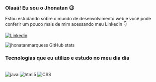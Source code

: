### Olaaá! Eu sou o Jhonatan 😉

Estou estudando sobre o mundo de desenvolvimento web e você pode conferir um pouco mais de mim acessando meu Linkedin 👇


[![Linkedin](https://img.shields.io/badge/LinkedIn-0077B5?style=for-the-badge&logo=linkedin&logoColor=white/)](https://www.linkedin.com/in/jhonatan-marques/)<br/>

![jhonatanmarquess GitHub stats](https://github-readme-stats.vercel.app/api?username=jhonatanmarquess&show_icons=true&theme=tokyonight)

### Tecnologias que eu utilizo e estudo no meu dia dia 
<div style="display: inline_block"><br/>
  <img align="center" alt="java" src=https://img.shields.io/badge/JavaScript-F7DF1E?style=for-the-badge&logo=javascript&logoColor=black"/>
  <img align="center" alt="html5" src=https://img.shields.io/badge/HTML5-E34F26?style=for-the-badge&logo=html5&logoColor=white"/>
  <img align="center" alt="CSS" src=https://img.shields.io/badge/CSS3-1572B6?style=for-the-badge&logo=css3&logoColor=white"/>
  
